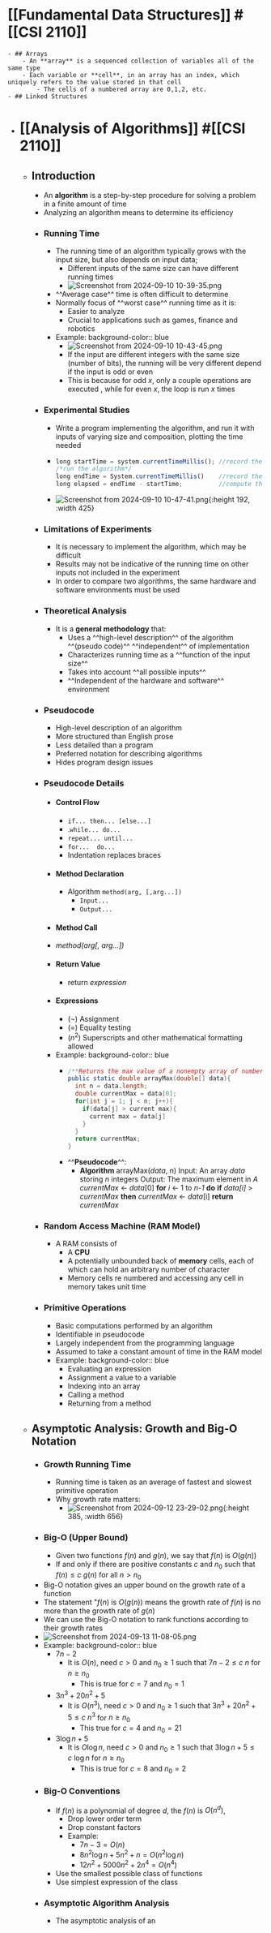 # [[Fundamental Data Structures]] #[[CSI 2110]]
	- ## Arrays
		- An **array** is a sequenced collection of variables all of the same type
		- Each variable or **cell**, in an array has an index, which uniquely refers to the value stored in that cell
			- The cells of a numbered array are 0,1,2, etc.
	- ## Linked Structures
- # [[Analysis of Algorithms]] #[[CSI 2110]]
	- ## Introduction
		- An **algorithm** is a step-by-step procedure for solving a problem in a finite amount of time
		- Analyzing an algorithm means to determine its efficiency
		- ### Running Time
			- The running time of an algorithm typically grows with the input size, but also depends on input data;
				- Different inputs of the same size can have different running times
				- ![Screenshot from 2024-09-10 10-39-35.png](../assets/Screenshot_from_2024-09-10_10-39-35_1725979241070_0.png)
			- ^^Average case^^ time is often difficult to determine
			- Normally focus of ^^worst case^^ running time as it is:
				- Easier to analyze
				- Crucial to applications such as games, finance and robotics
			- Example:
			  background-color:: blue
				- ![Screenshot from 2024-09-10 10-43-45.png](../assets/Screenshot_from_2024-09-10_10-43-45_1725979467076_0.png)
				- If the input are different integers with the same size (number of bits), the running will be very different depend if the input is odd or even
				- This is because for odd $x$, only a couple operations are executed , while for even $x$, the loop is run $x$ times
		- ### Experimental Studies
			- Write a program implementing the algorithm, and run it with inputs of varying size and composition, plotting the time needed
			- ```javascript
			  long startTime = system.currentTimeMillis(); //record the starting time
			  /*run the algorithm*/
			  long endTime = System.currentTimeMillis()    //record the ending time
			  long elapsed = endTime - startTime;          //compute the elapsed time
			  ```
			- ![Screenshot from 2024-09-10 10-47-41.png](../assets/Screenshot_from_2024-09-10_10-47-41_1725979710172_0.png){:height 192, :width 425}
		- ### Limitations of Experiments
			- It is necessary to implement the algorithm, which may be difficult
			- Results may not be indicative of the running time on other inputs not included in the experiment
			- In order to compare two algorithms, the same hardware and software environments must be used
		- ### Theoretical Analysis
			- It is a **general methodology** that:
				- Uses a ^^high-level description^^ of the algorithm ^^(pseudo code)^^ ^^independent^^ of implementation
				- Characterizes running time as a ^^function of the input size^^
				- Takes into account ^^all possible inputs^^
				- ^^Independent of the hardware and software^^ environment
		- ### Pseudocode
			- High-level description of an algorithm
			- More structured than English prose
			- Less detailed than a program
			- Preferred notation for describing algorithms
			- Hides program design issues
		- ### Pseudocode Details
			- #### Control Flow
				- `if... then... [else...]`
				- .`while... do...`
				- `repeat... until...`
				- `for...  do...`
				- Indentation replaces braces
			- #### Method Declaration
				- Algorithm `method(arg, [,arg...])`
					- `Input...`
					- `Output...`
			- #### Method Call
			- *method(arg[, arg...])*
			- #### Return Value
				- return *expression*
			- #### Expressions
				- ($\neg$) Assignment
				- ($=$) Equality testing
				- ($n^2$) Superscripts and other mathematical formatting allowed
			- Example:
			  background-color:: blue
				- ```d
				  /**Returns the max value of a nonempty array of numbers**/
				  public static double arrayMax(double[] data){
				    int n = data.length;
				    double currentMax = data[0];
				    for(int j = 1; j < n; j++){
				      if(data[j] > current max){
				        current max = data[j]
				      }
				    } 
				    return currentMax;
				  }
				  ```
				- ^^**Pseudocode**^^:
					- **Algorithm** arrayMax(*data*, n)
					                          Input: An array *data* storing *n* integers
					                          Output: The maximum element in *A*
					  *currentMax* <- *data*[0]
					  **for** *i* <- 1 to *n-1* **do**
					       **if** *data[i]* > *currentMax* **then**
					                *currentMax* <- *data*[i]
					  **return** *currentMax*
		- ### Random Access Machine (RAM Model)
			- A RAM consists of
				- A **CPU**
				- A potentially unbounded back of **memory** cells, each of which can hold an arbitrary number of character
				- Memory cells re numbered and accessing any cell in memory takes unit time
		- ### Primitive Operations
			- Basic computations performed by an algorithm
			- Identifiable in pseudocode
			- Largely independent from the programming language
			- Assumed to take a constant amount of time in the RAM model
			- Example:
			  background-color:: blue
				- Evaluating an expression
				- Assignment a value to a variable
				- Indexing into an array
				- Calling a method
				- Returning from a method
	- ## Asymptotic Analysis: Growth and Big-O Notation
		- ### Growth Running Time
			- Running time is taken as an average of fastest and slowest primitive operation
			- Why growth rate matters:
				- ![Screenshot from 2024-09-12 23-29-02.png](../assets/Screenshot_from_2024-09-12_23-29-02_1726198169664_0.png){:height 385, :width 656}
		- ### Big-O (Upper Bound)
			- Given two functions $f(n)$ and $g(n)$, we say that $f(n)$ is $O(g(n))$
			- If and only if there are positive constants $c$ and $n_0$ such that $f(n) \le c \ g(n)$ for all $n > n_0$
		- Big-O notation gives an upper bound on the growth rate of a function
		- The statement "$f(n)$ is $O(g(n))$ means the growth rate of $f(n)$ is no more than the growth rate of $g(n)$
		- We can use the Big-O notation to rank functions according to their growth rates
		- ![Screenshot from 2024-09-13 11-08-05.png](../assets/Screenshot_from_2024-09-13_11-08-05_1726240102100_0.png)
		- Example:
		  background-color:: blue
			- $7n-2$
				- It is $O(n)$, need $c>0$ and $n_0 \ge 1$ such that $7n-2 \le c \ n$ for $n \ge n_0$
					- This is true for $c=7$ and $n_0 = 1$
			- $3n^3 + 20 n^2 +5$
				- It is $O(n^3)$, need $c>0$ and $n_0 \ge 1$ such that $3n^3 + 20n^2 +5 \le c \ n^3$ for $n \ge n_0$
					- This true for $c = 4$ and $n_0 = 21$
			- $3 \log n + 5$
				- It is $O \log n$, need $c > 0$ and $n_0 \ge 1$ such that $3 \log n + 5 \le c \ \log n$ for $n \ge n_0$
					- This is true for $c=8$ and $n_0 = 2$
		- ### Big-O Conventions
			- If $f(n)$ is a polynomial of degree $d$, the $f(n)$ is $O(n^d)$,
				- Drop lower order term
				- Drop constant factors
				- Example:
					- $7n-3 = O(n)$
					- $8n^2 \log n + 5n^2 + n = O(n^2\log n)$
					- $12n^2 + 5000n^2 + 2n^4 = O(n^4)$
			- Use the smallest possible class of functions
			- Use simplest expression of the class
		- ### Asymptotic Algorithm Analysis
			- The asymptotic analysis of an